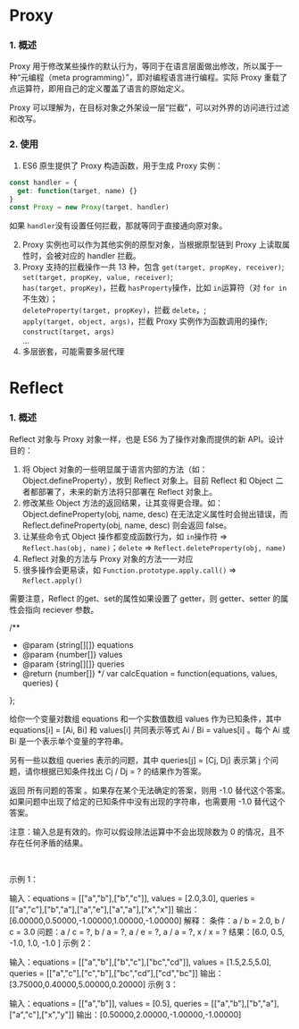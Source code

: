 # Proxy

### 1. 概述
Proxy 用于修改某些操作的默认行为，等同于在语言层面做出修改，所以属于一种“元编程（meta programming）”，即对编程语言进行编程。实际 Proxy 重载了点运算符，即用自己的定义覆盖了语言的原始定义。

Proxy 可以理解为，在目标对象之外架设一层“拦截”，可以对外界的访问进行过滤和改写。

### 2. 使用
1. ES6 原生提供了 Proxy 构造函数，用于生成 Proxy 实例：
```js
const handler = {
  get: function(target, name) {}
}
const Proxy = new Proxy(target, handler)
```  
如果 `handler`没有设置任何拦截，那就等同于直接通向原对象。  

2. Proxy 实例也可以作为其他实例的原型对象，当根据原型链到 Proxy 上读取属性时，会被对应的 handler 拦截。  
3. Proxy 支持的拦截操作一共 13 种，包含 
`get(target, propKey, receiver)`;  
`set(target, propKey, value, receiver)`;  
`has(target, propKey)`，拦截 `hasProperty`操作，比如 `in`运算符（对 `for in` 不生效）；  
`deleteProperty(target, propKey)`，拦截 `delete`，;  
`apply(target, object, args)`，拦截 Proxy 实例作为函数调用的操作;  
`construct(target, args)`  
...
4. 多层嵌套，可能需要多层代理

# Reflect

### 1. 概述
Reflect 对象与 Proxy 对象一样，也是 ES6 为了操作对象而提供的新 API。设计目的：  
1. 将 Object 对象的一些明显属于语言内部的方法（如：Object.defineProperty），放到 Reflect 对象上。目前 Reflect 和 Object 二者都部署了，未来的新方法将只部署在 Reflect 对象上。
2. 修改某些 Object 方法的返回结果，让其变得更合理。如：Object.defineProperty(obj, name, desc) 在无法定义属性时会抛出错误，而 Reflect.defineProperty(obj, name, desc) 则会返回 false。
3. 让某些命令式 Object 操作都变成函数行为，如 `in`操作符 => `Reflect.has(obj, name)`；`delete` => `Reflect.deleteProperty(obj, name)`
4. Reflect 对象的方法与 Proxy 对象的方法一一对应
5. 很多操作会更易读，如 `Function.prototype.apply.call()` => `Reflect.apply()`

需要注意，Reflect 的get、set的属性如果设置了 getter，则 getter、setter 的属性会指向 reciever 参数。


/**
 * @param {string[][]} equations
 * @param {number[]} values
 * @param {string[][]} queries
 * @return {number[]}
 */
var calcEquation = function(equations, values, queries) {

};


给你一个变量对数组 equations 和一个实数值数组 values 作为已知条件，其中 equations[i] = [Ai, Bi] 和 values[i] 共同表示等式 Ai / Bi = values[i] 。每个 Ai 或 Bi 是一个表示单个变量的字符串。

另有一些以数组 queries 表示的问题，其中 queries[j] = [Cj, Dj] 表示第 j 个问题，请你根据已知条件找出 Cj / Dj = ? 的结果作为答案。

返回 所有问题的答案 。如果存在某个无法确定的答案，则用 -1.0 替代这个答案。如果问题中出现了给定的已知条件中没有出现的字符串，也需要用 -1.0 替代这个答案。

注意：输入总是有效的。你可以假设除法运算中不会出现除数为 0 的情况，且不存在任何矛盾的结果。

 

示例 1：

输入：equations = [["a","b"],["b","c"]], values = [2.0,3.0], queries = [["a","c"],["b","a"],["a","e"],["a","a"],["x","x"]]
输出：[6.00000,0.50000,-1.00000,1.00000,-1.00000]
解释：
条件：a / b = 2.0, b / c = 3.0
问题：a / c = ?, b / a = ?, a / e = ?, a / a = ?, x / x = ?
结果：[6.0, 0.5, -1.0, 1.0, -1.0 ]
示例 2：

输入：equations = [["a","b"],["b","c"],["bc","cd"]], values = [1.5,2.5,5.0], queries = [["a","c"],["c","b"],["bc","cd"],["cd","bc"]]
输出：[3.75000,0.40000,5.00000,0.20000]
示例 3：

输入：equations = [["a","b"]], values = [0.5], queries = [["a","b"],["b","a"],["a","c"],["x","y"]]
输出：[0.50000,2.00000,-1.00000,-1.00000]

